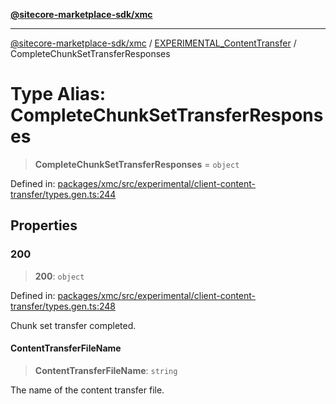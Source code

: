 [**@sitecore-marketplace-sdk/xmc**](../../../../README.md)

***

[@sitecore-marketplace-sdk/xmc](../../../../README.md) / [EXPERIMENTAL\_ContentTransfer](../README.md) / CompleteChunkSetTransferResponses

# Type Alias: CompleteChunkSetTransferResponses

> **CompleteChunkSetTransferResponses** = `object`

Defined in: [packages/xmc/src/experimental/client-content-transfer/types.gen.ts:244](https://github.com/Sitecore/marketplace-sdk/blob/main/packages/xmc/src/experimental/client-content-transfer/types.gen.ts#L244)

## Properties

### 200

> **200**: `object`

Defined in: [packages/xmc/src/experimental/client-content-transfer/types.gen.ts:248](https://github.com/Sitecore/marketplace-sdk/blob/main/packages/xmc/src/experimental/client-content-transfer/types.gen.ts#L248)

Chunk set transfer completed.

#### ContentTransferFileName

> **ContentTransferFileName**: `string`

The name of the content transfer file.
